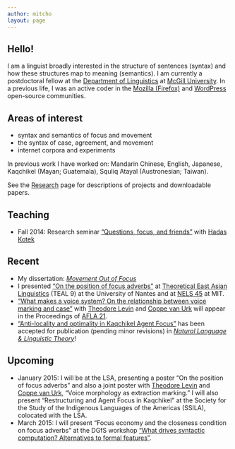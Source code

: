 ```yaml
---
author: mitcho
layout: page
---
```

## Hello!

I am a linguist broadly interested in the structure of sentences (syntax) and how these structures map to meaning (semantics). I am currently a postdoctoral fellow at the [Department of Linguistics][1] at [McGill University][2]. In a previous life, I was an active coder in the [Mozilla (Firefox)][3] and [WordPress][4] open-source communities.

## Areas of interest

*   syntax and semantics of focus and movement
*   the syntax of case, agreement, and movement
*   internet corpora and experiments

In previous work I have worked on: Mandarin Chinese, English, Japanese, Kaqchikel (Mayan; Guatemala), Squliq Atayal (Austronesian; Taiwan).

See the [Research][5] page for descriptions of projects and downloadable papers.

## Teaching

*   Fall 2014: Research seminar [&#8220;Questions, focus, and friends&#8221;][6] with [Hadas Kotek][7]

## Recent

*   My dissertation: [*Movement Out of Focus*][8]
*   I presented [&#8220;On the position of focus adverbs&#8221;][9] at [Theoretical East Asian Linguistics][10] (TEAL 9) at the University of Nantes and at [NELS 45][11] at MIT.
*   [&#8220;What makes a voice system? On the relationship between voice marking and case&#8221;][12] with [Theodore Levin][13] and [Coppe van Urk][14] will appear in the Proceedings of [AFLA 21][15].
*   [&#8220;Anti-locality and optimality in Kaqchikel Agent Focus&#8221;][16] has been accepted for publication (pending minor revisions) in [*Natural Language & Linguistic Theory*][17]!

## Upcoming

*   January 2015: I will be at the LSA, presenting a poster &#8220;On the position of focus adverbs&#8221; and also a joint poster with [Theodore Levin][13] and [Coppe van Urk][14], &#8220;Voice morphology as extraction marking.&#8221; I will also present &#8220;Restructuring and Agent Focus in Kaqchikel&#8221; at the Society for the Study of the Indigenous Languages of the Americas (SSILA), colocated with the LSA.
*   March 2015: I will present &#8220;Focus economy and the closeness condition on focus adverbs&#8221; at the DGfS workshop [&#8220;What drives syntactic computation? Alternatives to formal features&#8221;][18].

 [1]: http://www.mcgill.ca/linguistics/department-linguistics
 [2]: http://mcgill.ca
 [3]: http://mozilla.org
 [4]: http://wordpress.org
 [5]: /research
 [6]: http://people.linguistics.mcgill.ca/~michael.erlewine/focus-wh/
 [7]: http://web.mit.edu/hkotek/www/
 [8]: http://ling.auf.net/lingbuzz/002210
 [9]: /academic/handout-teal2014.pdf
 [10]: http://www.teal9.univ-nantes.fr/
 [11]: http://nels45.mit.edu
 [12]: /academic/elu-afla21-preprint.pdf
 [13]: https://sites.google.com/site/tfranklevin/
 [14]: http://web.mit.edu/cvanurk/www/
 [15]: https://sites.google.com/a/hawaii.edu/afla21/home
 [16]: http://ling.auf.net/lingbuzz/001841/current.pdf
 [17]: https://www.springer.com/education+%26+language/linguistics/journal/11049
 [18]: http://amor.cms.hu-berlin.de/~ottdenni/alternatives/